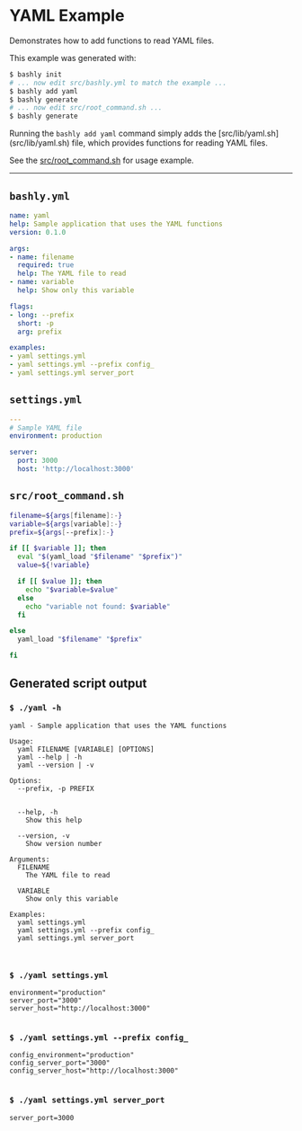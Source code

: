 # YAML Example

Demonstrates how to add functions to read YAML files.

This example was generated with:

```bash
$ bashly init
# ... now edit src/bashly.yml to match the example ...
$ bashly add yaml
$ bashly generate
# ... now edit src/root_command.sh ...
$ bashly generate
```

Running the `bashly add yaml` command simply adds the [src/lib/yaml.sh]
(src/lib/yaml.sh) file, which provides functions for reading YAML files.

See the [src/root_command.sh](src/root_command.sh) for usage example.


<!-- include: settings.yml src/root_command.sh -->

-----

## `bashly.yml`

```yaml
name: yaml
help: Sample application that uses the YAML functions
version: 0.1.0

args:
- name: filename
  required: true
  help: The YAML file to read
- name: variable
  help: Show only this variable

flags:
- long: --prefix
  short: -p
  arg: prefix

examples:
- yaml settings.yml
- yaml settings.yml --prefix config_
- yaml settings.yml server_port
```

## `settings.yml`

```yaml
---
# Sample YAML file
environment: production

server:
  port: 3000
  host: 'http://localhost:3000'

```

## `src/root_command.sh`

```bash
filename=${args[filename]:-}
variable=${args[variable]:-}
prefix=${args[--prefix]:-}

if [[ $variable ]]; then
  eval "$(yaml_load "$filename" "$prefix")"
  value=${!variable}

  if [[ $value ]]; then
    echo "$variable=$value"
  else
    echo "variable not found: $variable"
  fi

else
  yaml_load "$filename" "$prefix"

fi
```


## Generated script output

### `$ ./yaml -h`

```shell
yaml - Sample application that uses the YAML functions

Usage:
  yaml FILENAME [VARIABLE] [OPTIONS]
  yaml --help | -h
  yaml --version | -v

Options:
  --prefix, -p PREFIX


  --help, -h
    Show this help

  --version, -v
    Show version number

Arguments:
  FILENAME
    The YAML file to read

  VARIABLE
    Show only this variable

Examples:
  yaml settings.yml
  yaml settings.yml --prefix config_
  yaml settings.yml server_port



```

### `$ ./yaml settings.yml`

```shell
environment="production"
server_port="3000"
server_host="http://localhost:3000"


```

### `$ ./yaml settings.yml --prefix config_`

```shell
config_environment="production"
config_server_port="3000"
config_server_host="http://localhost:3000"


```

### `$ ./yaml settings.yml server_port`

```shell
server_port=3000


```



